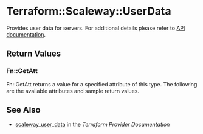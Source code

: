# Terraform::Scaleway::UserData

Provides user data for servers.
For additional details please refer to [API documentation](https://developer.scaleway.com/#user-data).

## Return Values

### Fn::GetAtt

Fn::GetAtt returns a value for a specified attribute of this type. The following are the available attributes and sample return values.

## See Also

* [scaleway_user_data](https://www.terraform.io/docs/providers/scaleway/r/user_data.html) in the _Terraform Provider Documentation_